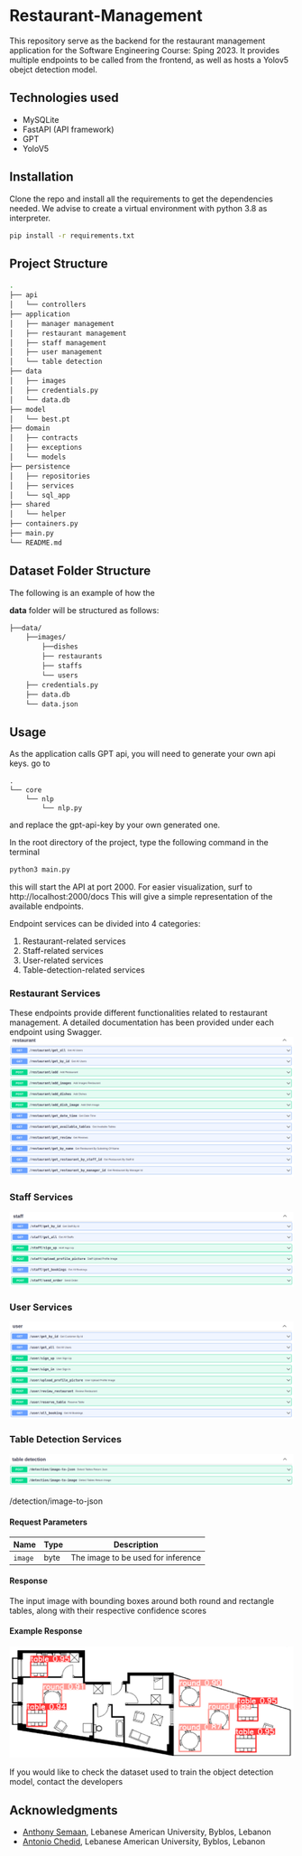 # Restaurant-Management

This repository serve as the backend for the restaurant management application for the Software Engineering Course:
Sping 2023. It provides multiple endpoints to be called from the frontend, as well as hosts a Yolov5 obejct detection
model.

## Technologies used

- MySQLite
- FastAPI (API framework)
- GPT
- YoloV5

## Installation

Clone the repo and install all the requirements to get the dependencies needed.
We advise to create a virtual environment with python 3.8 as interpreter.

```bash
pip install -r requirements.txt
```

## Project Structure

```bash
.
├── api
│   └── controllers
├── application
│   ├── manager management
│   ├── restaurant management
│   ├── staff management
│   ├── user management
│   └── table detection
├── data
│   ├── images
│   ├── credentials.py
│   └── data.db  
├── model
│   └── best.pt 
├── domain
│   ├── contracts
│   ├── exceptions
│   └── models
├── persistence
│   ├── repositories
│   ├── services
│   └── sql_app
├── shared
│   └── helper
├── containers.py
├── main.py
└── README.md
```

## Dataset Folder Structure

The following is an example of how the

**data** folder will be structured as follows:

```sh
├──data/
    ├──images/
        ├──dishes
        ├── restaurants
        ├── staffs
        └── users
    ├── credentials.py
    ├── data.db
    └── data.json              
```

## Usage

As the application calls GPT api, you will need to generate your own api keys. go to

```
.
└── core
    └── nlp
        └── nlp.py
```

and replace the gpt-api-key by your own generated one.

In the root directory of the project, type the following command in the terminal

```bash
python3 main.py
```

this will start the API at port 2000. For easier visualization, surf to http://localhost:2000/docs
This will give a simple representation of the available endpoints.

Endpoint services can be divided into 4 categories:

1. Restaurant-related services
2. Staff-related services
3. User-related services
4. Table-detection-related services

### Restaurant Services

These endpoints provide different functionalities related to restaurant management. A detailed documentation has been
provided under each endpoint using Swagger.
![restaurant-endpoints](docs/restaurant_endpoints.png)

### Staff Services

![staff-endpoints](docs/staff_endpoints.png)

### User Services

![user-endpoints](docs/users_endpoints.png)

### Table Detection Services

![tables-endpoints](docs/table_detection_endpoints.png)

/detection/image-to-json

#### Request Parameters

| Name    | Type | Description                        |
|---------|------|------------------------------------|
| `image` | byte | The image to be used for inference |

#### Response

The input image with bounding boxes around both round and rectangle tables, along with their respective confidence
scores

#### Example Response

![tables-detected](docs/table_detection_sample.png)

If you would like to check the dataset used to train the object detection model, contact the developers

## Acknowledgments

- [Anthony Semaan](https://github.com/anthonySemaan01), Lebanese American University, Byblos, Lebanon
- [Antonio Chedid](https://github.com/t0t0-01), Lebanese American University, Byblos, Lebanon


